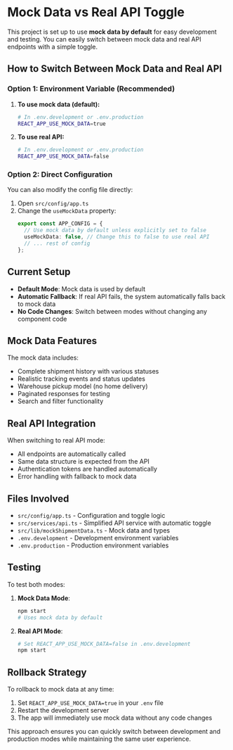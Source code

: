 # Mock Data vs Real API Toggle

This project is set up to use **mock data by default** for easy development and testing. You can easily switch between mock data and real API endpoints with a simple toggle.

## How to Switch Between Mock Data and Real API

### Option 1: Environment Variable (Recommended)

1. **To use mock data (default):**
   ```bash
   # In .env.development or .env.production
   REACT_APP_USE_MOCK_DATA=true
   ```

2. **To use real API:**
   ```bash
   # In .env.development or .env.production
   REACT_APP_USE_MOCK_DATA=false
   ```

### Option 2: Direct Configuration

You can also modify the config file directly:

1. Open `src/config/app.ts`
2. Change the `useMockData` property:
   ```typescript
   export const APP_CONFIG = {
     // Use mock data by default unless explicitly set to false
     useMockData: false, // Change this to false to use real API
     // ... rest of config
   };
   ```

## Current Setup

- **Default Mode**: Mock data is used by default
- **Automatic Fallback**: If real API fails, the system automatically falls back to mock data
- **No Code Changes**: Switch between modes without changing any component code

## Mock Data Features

The mock data includes:
- Complete shipment history with various statuses
- Realistic tracking events and status updates
- Warehouse pickup model (no home delivery)
- Paginated responses for testing
- Search and filter functionality

## Real API Integration

When switching to real API mode:
- All endpoints are automatically called
- Same data structure is expected from the API
- Authentication tokens are handled automatically
- Error handling with fallback to mock data

## Files Involved

- `src/config/app.ts` - Configuration and toggle logic
- `src/services/api.ts` - Simplified API service with automatic toggle
- `src/lib/mockShipmentData.ts` - Mock data and types
- `.env.development` - Development environment variables
- `.env.production` - Production environment variables

## Testing

To test both modes:

1. **Mock Data Mode**: 
   ```bash
   npm start
   # Uses mock data by default
   ```

2. **Real API Mode**:
   ```bash
   # Set REACT_APP_USE_MOCK_DATA=false in .env.development
   npm start
   ```

## Rollback Strategy

To rollback to mock data at any time:
1. Set `REACT_APP_USE_MOCK_DATA=true` in your `.env` file
2. Restart the development server
3. The app will immediately use mock data without any code changes

This approach ensures you can quickly switch between development and production modes while maintaining the same user experience.
